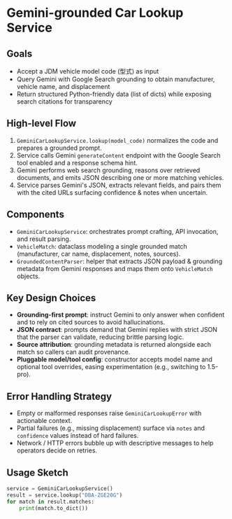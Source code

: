 # Gemini-grounded Car Lookup Service

## Goals
- Accept a JDM vehicle model code (型式) as input
- Query Gemini with Google Search grounding to obtain manufacturer, vehicle name, and displacement
- Return structured Python-friendly data (list of dicts) while exposing search citations for transparency

## High-level Flow
1. `GeminiCarLookupService.lookup(model_code)` normalizes the code and prepares a grounded prompt.
2. Service calls Gemini `generateContent` endpoint with the Google Search tool enabled and a response schema hint.
3. Gemini performs web search grounding, reasons over retrieved documents, and emits JSON describing one or more matching vehicles.
4. Service parses Gemini's JSON, extracts relevant fields, and pairs them with the cited URLs surfacing confidence & notes when uncertain.

## Components
- `GeminiCarLookupService`: orchestrates prompt crafting, API invocation, and result parsing.
- `VehicleMatch`: dataclass modeling a single grounded match (manufacturer, car name, displacement, notes, sources).
- `GroundedContentParser`: helper that extracts JSON payload & grounding metadata from Gemini responses and maps them onto `VehicleMatch` objects.

## Key Design Choices
- **Grounding-first prompt**: instruct Gemini to only answer when confident and to rely on cited sources to avoid hallucinations.
- **JSON contract**: prompts demand that Gemini replies with strict JSON that the parser can validate, reducing brittle parsing logic.
- **Source attribution**: grounding metadata is returned alongside each match so callers can audit provenance.
- **Pluggable model/tool config**: constructor accepts model name and optional tool overrides, easing experimentation (e.g., switching to 1.5-pro).

## Error Handling Strategy
- Empty or malformed responses raise `GeminiCarLookupError` with actionable context.
- Partial failures (e.g., missing displacement) surface via `notes` and `confidence` values instead of hard failures.
- Network / HTTP errors bubble up with descriptive messages to help operators decide on retries.

## Usage Sketch
```python
service = GeminiCarLookupService()
result = service.lookup("DBA-ZGE20G")
for match in result.matches:
    print(match.to_dict())
```
